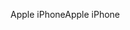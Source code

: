<span data-ttu-id="3e263-101">Apple iPhone</span><span class="sxs-lookup"><span data-stu-id="3e263-101">Apple iPhone</span></span>